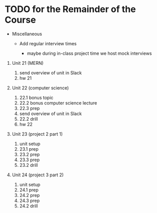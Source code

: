 # TODO for the Remainder of the Course

- Miscellaneous

  - Add regular interview times

    - maybe during in-class project time we host mock interviews

1. Unit 21 (MERN)

   1. send overview of unit in Slack
   1. hw 21

1. Unit 22 (computer science)

   1. 22.1 bonus topic
   1. 22.2 bonus computer science lecture
   1. 22.3 prep
   1. send overview of unit in Slack
   1. 22.2 drill
   1. hw 22

1. Unit 23 (project 2 part 1)

   1. unit setup
   1. 23.1 prep
   1. 23.2 prep
   1. 23.3 prep
   1. 23.2 drill

1. Unit 24 (project 3 part 2)

   1. unit setup
   1. 24.1 prep
   1. 24.2 prep
   1. 24.3 prep
   1. 24.2 drill
